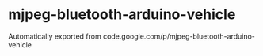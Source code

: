 # mjpeg-bluetooth-arduino-vehicle
Automatically exported from code.google.com/p/mjpeg-bluetooth-arduino-vehicle



